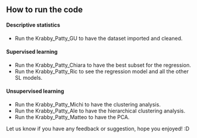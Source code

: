 ## How to run the code

#### Descriptive statistics
- Run the Krabby_Patty_GU to have the dataset imported and cleaned.

#### Supervised learning
- Run the Krabby_Patty_Chiara to have the best subset for the regression.
- Run the Krabby_Patty_Ric to see the regression model and all the other SL models.

#### Unsupervised learning
- Run the Krabby_Patty_Michi to have the clustering analysis.
- Run the Krabby_Patty_Ale to have the hierarchical clustering analysis.
- Run the Krabby_Patty_Matteo to have the PCA.

Let us know if you have any feedback or suggestion, hope you enjoyed! :D
